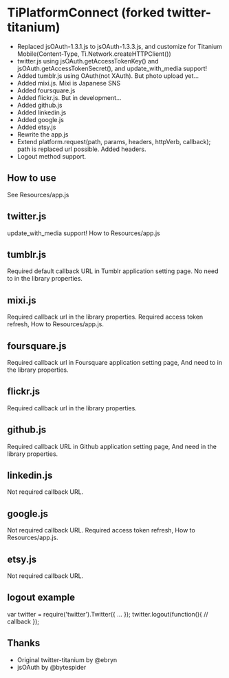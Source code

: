# TiPlatformConnect (forked twitter-titanium)
* Replaced jsOAuth-1.3.1.js to jsOAuth-1.3.3.js, and customize for Titanium Mobile(Content-Type, Ti.Network.createHTTPClient())
* twitter.js using jsOAuth.getAccessTokenKey() and jsOAuth.getAccessTokenSecret(), and update_with_media support!
* Added tumblr.js using OAuth(not XAuth). But photo upload yet...
* Added mixi.js. Mixi is Japanese SNS
* Added foursquare.js
* Added flickr.js. But in development...
* Added github.js
* Added linkedin.js
* Added google.js
* Added etsy.js
* Rewrite the app.js
* Extend platform.request(path, params, headers, httpVerb, callback); path is replaced url possible. Added headers.
* Logout method support.

## How to use

See Resources/app.js

## twitter.js

update_with_media support! How to Resources/app.js

## tumblr.js

Required default callback URL in Tumblr application setting page. No need to in the library properties.

## mixi.js

Required callback url in the library properties. Required access token refresh, How to Resources/app.js.

## foursquare.js

Required callback url in Foursquare application setting page, And need to in the library properties.

## flickr.js

Required callback url in the library properties.

## github.js

Required callback URL in Github application setting page, And need in the library properties.

## linkedin.js

Not required callback URL. 

## google.js

Not required callback URL. Required access token refresh, How to Resources/app.js.

## etsy.js

Not required callback URL.


## logout example
var twitter = require('twitter').Twitter({ ... });
twitter.logout(function(){
  // callback
});


## Thanks
* Original twitter-titanium by @ebryn
* jsOAuth by @bytespider
